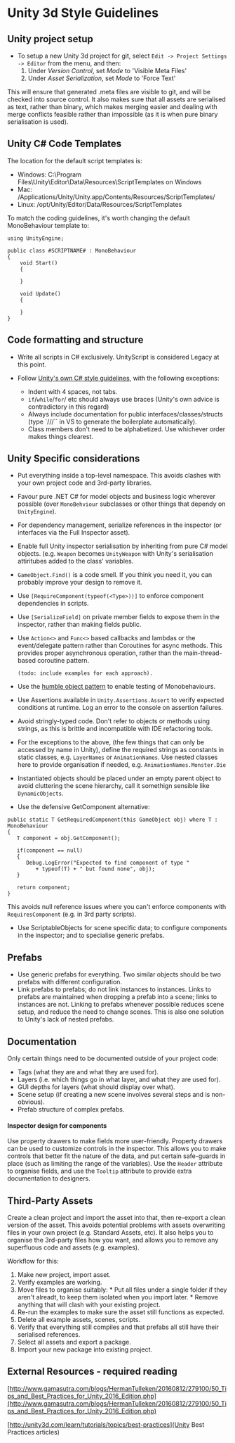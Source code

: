 # Unity 3d Style Guidelines

## Unity project setup
* To setup a new Unity 3d project for git, select `Edit -> Project Settings -> Editor` from the menu, and then:
	1. Under *Version Control*, set _Mode_ to 'Visible Meta Files'
	2. Under *Asset Serialization*, set _Mode_ to 'Force Text'

This will ensure that generated .meta files are visible to git, and will be checked into source control. It also makes sure that all assets are serialised as text, rather than binary, which makes merging easier and dealing with merge conflicts feasible rather than impossible (as it is when pure binary serialisation is used).

## Unity C# Code Templates

The location for the default script templates is:
* Windows: C:\Program Files\Unity\Editor\Data\Resources\ScriptTemplates on Windows
* Mac: /Applications/Unity/Unity.app/Contents/Resources/ScriptTemplates/
* Linux: /opt/Unity/Editor/Data/Resources/ScriptTemplates

To match the coding guidelines, it's worth changing the default MonoBehaviour template to:
```
using UnityEngine;

public class #SCRIPTNAME# : MonoBehaviour
{
    void Start()
    {
        
    }

    void Update()
    {
        
    }
}
```

## Code formatting and structure

* Write all scripts in C# exclusively. UnityScript is considered Legacy at this point.

* Follow [Unity's own C# style guidelines](http://wiki.unity3d.com/index.php/Csharp_Coding_Guidelines), with the following exceptions:
    * Indent with 4 spaces, not tabs.
    * `if`/`while`/`for`/ etc should always use braces (Unity's own advice is contradictory in this regard)
    * Always include documentation for public interfaces/classes/structs (type `///`` in VS to generate the boilerplate automatically).
    * Class members don't need to be alphabetized. Use whichever order makes things clearest.
 
## Unity Specific considerations
* Put everything inside a top-level namespace. This avoids clashes with your own project code and 3rd-party libraries.
* Favour pure .NET C# for model objects and business logic wherever possible (over `MonoBehviour` subclasses or other things that dependy on `UnityEngine`).
* For dependency management, serialize references in the inspector (or interfaces via the Full Inspector asset).
* Enable full Unity inspector serialisation by inheriting from pure C# model objects. (e.g. `Weapon` becomes `UnityWeapon` with Unity's serialisation attiritubes added to the class' variables.
* `GameObject.Find()` is a code smell. If you think you need it, you can probably improve your design to remove it.
* Use `[RequireComponent(typeof(<Type>))]` to enforce component dependencies in scripts.
* Use `[SerializeField]` on private member fields to expose them in the inspector, rather than making fields public.
* Use `Action<>` and `Func<>` based callbacks and lambdas or the event/delegate pattern rather than Coroutines for async methods. This provides proper asynchronous operation, rather than the main-thread-based coroutine pattern.
	```
    (todo: include examples for each approach).
    ```
* Use the [humble object pattern](http://blogs.unity3d.com/2014/06/03/unit-testing-part-2-unit-testing-monobehaviours/) to enable testing of Monobehaviours.
* Use Assertions available in `Unity.Assertions.Assert` to verify expected conditions at runtime. Log an error to the console on assertion failures.
* Avoid stringly-typed code. Don't refer to objects or methods using strings, as this is brittle and incompatible with IDE refactoring tools.
* For the exceptions to the above, (the few things that can only be accessed by name in Unity), define the required strings as constants in static classes, e.g. `LayerNames` or `AnimationNames`. Use nested classes here to provide organisation if needed, e.g. `AnimationNames.Monster.Die`
* Instantiated objects should be placed under an empty parent object to avoid cluttering the scene hierarchy, call it somethign sensible like `DynamicObjects`.

* Use the defensive GetComponent alternative:
```
public static T GetRequiredComponent(this GameObject obj) where T : MonoBehaviour
{
   T component = obj.GetComponent();
 
   if(component == null)
   {
      Debug.LogError("Expected to find component of type " 
         + typeof(T) + " but found none", obj);
   }
 
   return component;
}
```

This avoids null reference issues where you can't enforce components with `RequiresComponent` (e.g. in 3rd party scripts).

* Use ScriptableObjects for scene specific data; to configure components in the inspector; and to specialise generic prefabs.

## Prefabs

* Use generic prefabs for everything. Two similar objects should be two prefabs with different configuration.
* Link prefabs to prefabs; do not link instances to instances. Links to prefabs are maintained when dropping a prefab into a scene; links to instances are not. Linking to prefabs whenever possible reduces scene setup, and reduce the need to change scenes. This is also one solution to Unity's lack of nested prefabs.

## Documentation

Only certain things need to be documented outside of your project code:

* Tags (what they are and what they are used for).
* Layers (i.e. which things go in what layer, and what they are used for).
* GUI depths for layers (what should display over what).
* Scene setup (if creating a new scene involves several steps and is non-obvious).
* Prefab structure of complex prefabs.

#### Inspector design for components
Use property drawers to make fields more user-friendly. Property drawers can be used to customize controls in the inspector. This allows you to make controls that better fit the nature of the data, and put certain safe-guards in place (such as limiting the range of the variables). Use the `Header` attribute to organise fields, and use the `Tooltip` attribute to provide extra documentation to designers. 

## Third-Party Assets

Create a clean project and import the asset into that, then re-export a clean version of the asset. This avoids potential problems with assets overwriting files in your own project (e.g. Standard Assets, etc). It also helps you to organise the 3rd-party files how you want, and allows you to remove any superfluous code and assets (e.g. examples).

Workflow for this:

  1. Make new project, import asset.
  2. Verify examples are working.
  3. Move files to organise suitably:
    * Put all files under a single folder if they aren't alreadt, to keep them isolated when you import later.
    * Remove anything that will clash with your existing project.
  4. Re-run the examples to make sure the asset still functions as expected.
  5. Delete all example assets, scenes, scripts.
  6. Verify that everything still compiles and that prefabs all still have their serialised references.
  7. Select all assets and export a package.
  8. Import your new package into existing project.

## External Resources - required reading

[http://www.gamasutra.com/blogs/HermanTulleken/20160812/279100/50_Tips_and_Best_Practices_for_Unity_2016_Edition.php](http://www.gamasutra.com/blogs/HermanTulleken/20160812/279100/50_Tips_and_Best_Practices_for_Unity_2016_Edition.php)

[http://unity3d.com/learn/tutorials/topics/best-practices](Unity Best Practices articles)


